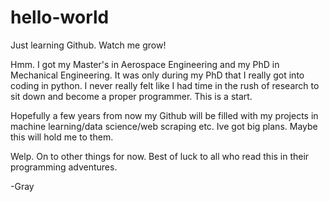 # hello-world
Just learning Github. Watch me grow!

Hmm. I got my Master's in Aerospace Engineering and my PhD in Mechanical Engineering. 
It was only during my PhD that I really got into coding in python.
I never really felt like I had time in the rush of research to sit down and become a proper programmer.
This is a start.

Hopefully a few years from now my Github will be filled with my projects in machine learning/data science/web scraping etc.
Ive got big plans. Maybe this will hold me to them.

Welp. On to other things for now. Best of luck to all who read this in their programming adventures.

-Gray
